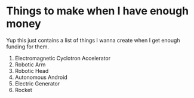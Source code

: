 # Things to make when I have enough money
Yup this just contains a list of things I wanna create when I get enough funding for them.

1. Electromagnetic Cyclotron Accelerator
2. Robotic Arm
3. Robotic Head
4. Autonomous Android
5. Electric Generator
6. Rocket
